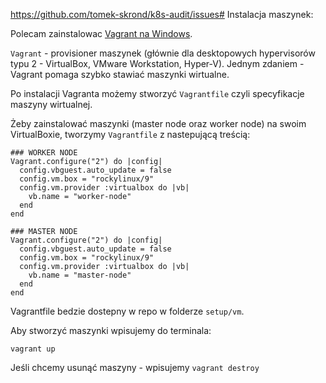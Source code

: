 https://github.com/tomek-skrond/k8s-audit/issues# Instalacja maszynek:

Polecam zainstalowac [Vagrant na Windows](https://developer.hashicorp.com/vagrant/install).

`Vagrant` - provisioner maszynek (głównie dla desktopowych hypervisorów typu 2 - VirtualBox, VMware Workstation, Hyper-V). Jednym zdaniem - Vagrant pomaga szybko stawiać maszynki wirtualne.

Po instalacji Vagranta możemy stworzyć `Vagrantfile` czyli specyfikacje maszyny wirtualnej.

Żeby zainstalować maszynki (master node oraz worker node) na swoim VirtualBoxie, tworzymy `Vagrantfile` z nastepującą treścią:

```
### WORKER NODE
Vagrant.configure("2") do |config|
  config.vbguest.auto_update = false
  config.vm.box = "rockylinux/9"
  config.vm.provider :virtualbox do |vb|
    vb.name = "worker-node"
  end
end

### MASTER NODE
Vagrant.configure("2") do |config|
  config.vbguest.auto_update = false
  config.vm.box = "rockylinux/9"
  config.vm.provider :virtualbox do |vb|
    vb.name = "master-node"
  end
end
```
Vagrantfile bedzie dostepny w repo w folderze `setup/vm`.

Aby stworzyć maszynki wpisujemy do terminala:

```
vagrant up
```

Jeśli chcemy usunąć maszyny - wpisujemy `vagrant destroy`
